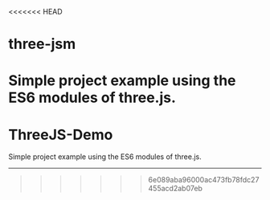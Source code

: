 <<<<<<< HEAD
# three-jsm
Simple project example using the ES6 modules of three.js.
=======
# ThreeJS-Demo
Simple project example using the ES6 modules of three.js.

---
>>>>>>> 6e089aba96000ac473fb78fdc27455acd2ab07eb
